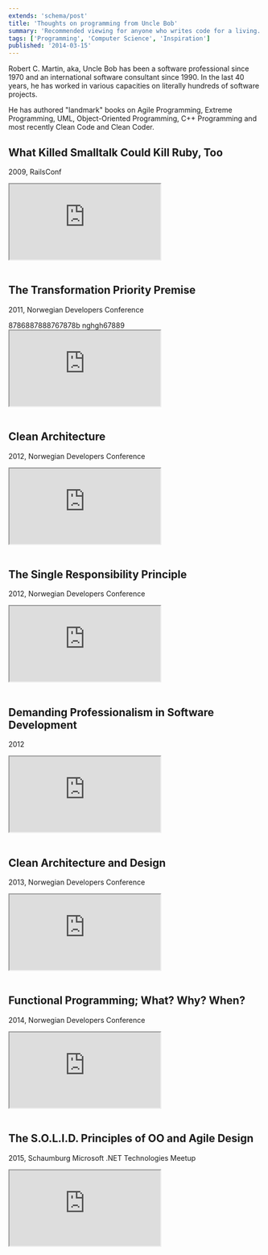 ```yaml
---
extends: 'schema/post'
title: 'Thoughts on programming from Uncle Bob'
summary: 'Recommended viewing for anyone who writes code for a living.'
tags: ['Programming', 'Computer Science', 'Inspiration']
published: '2014-03-15'
---
```


Robert C. Martin, aka, Uncle Bob has been a software professional since 1970 and an international software consultant since 1990. In the last 40 years, he has worked in various capacities on literally hundreds of software projects.

He has authored "landmark" books on Agile Programming, Extreme Programming, UML, Object-Oriented Programming,  C++ Programming and most recently Clean Code and Clean Coder.

## What Killed Smalltalk Could Kill Ruby, Too
2009, RailsConf

<div class="embed-responsive embed-responsive-16by9">
    <iframe class="embed-responsive-item" src="https://www.youtube.com/embed/YX3iRjKj7C0"></iframe>
</div>

<br/>

## The Transformation Priority Premise
2011, Norwegian Developers Conference

<div class="embed-responsive embed-responsive-16by9">8786887888767878b      nghgh67889
    <iframe class="embed-responsive-item" src="https://www.youtube.com/embed/B93QezwTQpI"></iframe>
</div>

<br/>

## Clean Architecture
2012, Norwegian Developers Conference

<div class="embed-responsive embed-responsive-16by9">
    <iframe class="embed-responsive-item" src="https://www.youtube.com/embed/Nltqi7ODZTM"></iframe>
</div>

<br/>

## The Single Responsibility Principle
2012, Norwegian Developers Conference

<div class="embed-responsive embed-responsive-16by9">
    <iframe class="embed-responsive-item" src="https://www.youtube.com/embed/Gt0M_OHKhQE"></iframe>
</div>

<br/>

## Demanding Professionalism in Software Development
2012

<div class="embed-responsive embed-responsive-16by9">
    <iframe class="embed-responsive-item" src="https://www.youtube.com/embed/p0O1VVqRSK0"></iframe>
</div>

<br/>

## Clean Architecture and Design
2013, Norwegian Developers Conference

<div class="embed-responsive embed-responsive-16by9">
    <iframe class="embed-responsive-item" src="https://www.youtube.com/embed/Nsjsiz2A9mg"></iframe>
</div>

<br/>

## Functional Programming; What? Why? When?

2014, Norwegian Developers Conference

<div class="embed-responsive embed-responsive-16by9">
    <iframe class="embed-responsive-item" src="https://www.youtube.com/embed/7Zlp9rKHGD4"></iframe>
</div>

<br/>

## The S.O.L.I.D. Principles of OO and Agile Design

2015, Schaumburg Microsoft .NET Technologies Meetup

<div class="embed-responsive embed-responsive-16by9">
    <iframe class="embed-responsive-item" src="https://www.youtube.com/embed/t86v3N4OshQ"></iframe>
</div>